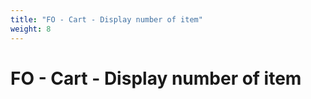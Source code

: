 ```yaml
---
title: "FO - Cart - Display number of item"
weight: 8
---
```


# FO - Cart - Display number of item

